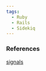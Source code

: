 ```yaml
---
tags:
  - Ruby
  - Rails
  - Sidekiq
---
```



### References
[signals](https://man7.org/linux/man-pages/man7/signal.7.html)

